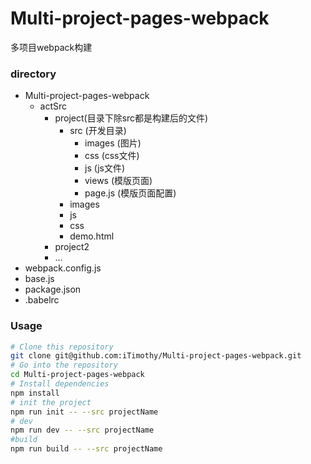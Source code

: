 # Multi-project-pages-webpack
多项目webpack构建

### directory
- Multi-project-pages-webpack
    - actSrc    
        - project(目录下除src都是构建后的文件)
            - src (开发目录)
                - images (图片)
                - css (css文件)
                - js (js文件)
                - views (模版页面)
                - page.js (模版页面配置) 
            - images
            - js
            - css
            - demo.html
        - project2
        - ...
- webpack.config.js
- base.js
- package.json
- .babelrc

### Usage

```bash
# Clone this repository
git clone git@github.com:iTimothy/Multi-project-pages-webpack.git
# Go into the repository
cd Multi-project-pages-webpack
# Install dependencies
npm install
# init the project
npm run init -- --src projectName
# dev 
npm run dev -- --src projectName
#build
npm run build -- --src projectName
```
